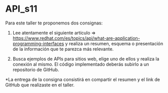# API_s11

Para este taller te proponemos dos consignas:

1. Lee atentamente el siguiente artículo => https://www.redhat.com/es/topics/api/what-are-application-programming-interfaces y realiza un resumen, esquema o presentación de la información que te parezca más relevante.

2. Busca ejemplos de APIs para sitios web, elige uno de ellos y realiza la conexión al mismo. El código implementado deberás subirlo a un repositorio de GitHub.

\*La entrega de la consigna consistirá en compartir el resumen y el link de GitHub que realizaste en el taller.
